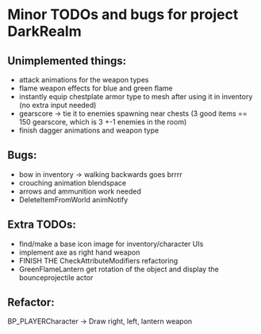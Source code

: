 # Minor TODOs and bugs for project DarkRealm

## **Unimplemented things**:

- attack animations for the weapon types
- flame weapon effects for blue and green flame
- instantly equip chestplate armor type to mesh after using it in inventory (no extra input needed)
- gearscore -> tie it to enemies spawning near chests (3 good items == 150 gearscore, which is 3 +-1 enemies in the room)
- finish dagger animations and weapon type


## **Bugs**:

- bow in inventory -> walking backwards goes brrrr
- crouching animation blendspace
- arrows and ammunition work needed
- DeleteItemFromWorld animNotify


## **Extra TODOs**:

- find/make a base icon image for inventory/character UIs
- implement axe as right hand weapon
- FINISH THE CheckAttributeModifiers refactoring
- GreenFlameLantern get rotation of the object and display the bounceprojectile actor


## **Refactor**:

BP_PLAYERCharacter -> Draw right, left, lantern weapon






